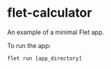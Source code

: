 # flet-calculator

An example of a minimal Flet app.

To run the app:

```
flet run [app_directory]
```

